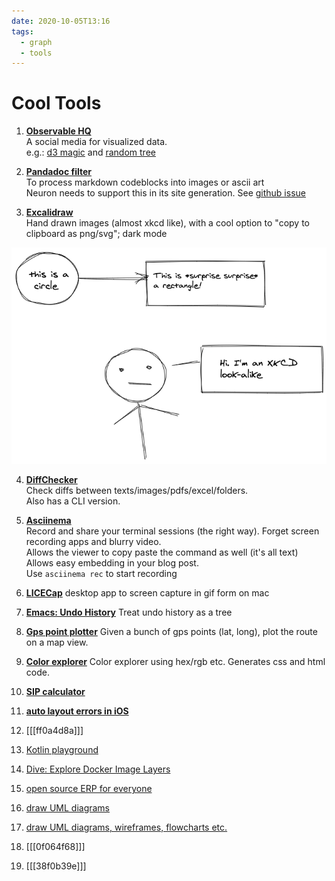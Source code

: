```yaml
---
date: 2020-10-05T13:16
tags: 
  - graph
  - tools
---
```


# Cool Tools

1. **[Observable HQ](https://observablehq.com/)**  
A social media for visualized data.  
e.g.: [d3 magic](https://observablehq.com/@d3) and [random tree](https://observablehq.com/@d3/random-tree?collection=@d3/d3-hierarchy)

2. **[Pandadoc filter](https://github.com/hertogp/imagine)**  
To process markdown codeblocks into images or ascii art  
Neuron needs to support this in its site generation. See [github issue](https://github.com/srid/neuron/issues/363) 

3. **[Excalidraw](https://excalidraw.com/)**  
Hand drawn images (almost xkcd like), with a cool option to "copy to clipboard as png/svg"; dark mode

![Excalidraw Example](static/excalidraw_example.png)

4. **[DiffChecker](https://www.diffchecker.com/)** \
Check diffs between texts/images/pdfs/excel/folders. \
Also has a CLI version.

5. **[Asciinema](https://asciinema.org/)** \
Record and share your terminal sessions (the right way). Forget screen recording apps and  blurry video. \
Allows the viewer to copy paste the command as well (it's all text) \
Allows easy embedding in your blog post. \
Use `asciinema rec` to start recording

6. **[LICECap](https://www.cockos.com/licecap/)**
desktop app to screen capture in gif form on mac

7. **[Emacs: Undo History](https://elpa.gnu.org/packages/undo-tree.html)**
Treat undo history as a tree

8. **[Gps point plotter](https://gpspointplotter.com/)**
Given a bunch of gps points (lat, long), plot the route on a map view.

9. **[Color explorer](https://www.color-hex.com/)**
Color explorer using hex/rgb etc. Generates css and html code.

10. **[SIP calculator](https://sipcalculator.in/result)**

11. **[auto layout errors in iOS](https://www.wtfautolayout.com/)**

12. [[[ff0a4d8a]]]

13. [Kotlin playground](https://play.kotlinlang.org/)

14. [Dive: Explore Docker Image Layers](https://www.youtube.com/watch?v=uBd7QPvhLMU)

15. [open source ERP for everyone](https://erpnext.org/)

16. [draw UML diagrams](
https://staruml.io/)

17. [draw UML diagrams, wireframes, flowcharts etc.](https://app.diagrams.net/)

18. [[[0f064f68]]]

19. [[[38f0b39e]]]
